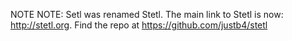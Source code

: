 NOTE NOTE: Setl was renamed Stetl. The main link to Stetl is now: http://stetl.org. Find the repo at https://github.com/justb4/stetl 